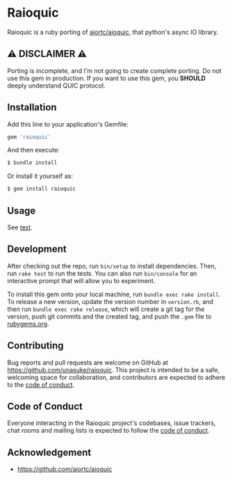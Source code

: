 # Raioquic

Raioquic is a ruby porting of [aiortc/aioquic](https://github.com/aiortc/aioquic), that python's async IO library.

## :warning: **DISCLAIMER** :warning:

Porting is incomplete, and I'm not going to create complete porting. Do not use this gem in production. If you want to use this gem, you **SHOULD** deeply understand QUIC protocol.

## Installation

Add this line to your application's Gemfile:

```ruby
gem 'raioquic'
```

And then execute:

```sh
$ bundle install
```

Or install it yourself as:

```sh
$ gem install raioquic
```

## Usage

See [test](test/).

## Development

After checking out the repo, run `bin/setup` to install dependencies. Then, run `rake test` to run the tests. You can also run `bin/console` for an interactive prompt that will allow you to experiment.

To install this gem onto your local machine, run `bundle exec rake install`. To release a new version, update the version number in `version.rb`, and then run `bundle exec rake release`, which will create a git tag for the version, push git commits and the created tag, and push the `.gem` file to [rubygems.org](https://rubygems.org).

## Contributing

Bug reports and pull requests are welcome on GitHub at https://github.com/unasuke/raioquic. This project is intended to be a safe, welcoming space for collaboration, and contributors are expected to adhere to the [code of conduct](https://github.com/unasuke/raioquic/blob/main/CODE_OF_CONDUCT.md).

## Code of Conduct

Everyone interacting in the Raioquic project's codebases, issue trackers, chat rooms and mailing lists is expected to follow the [code of conduct](https://github.com/unasuke/raioquic/blob/main/CODE_OF_CONDUCT.md).

## Acknowledgement
* <https://github.com/aiortc/aioquic>
